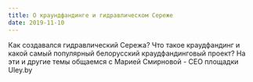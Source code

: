 ```yaml
---
title: О краундфандинге и гидравлическом Сереже
date: 2019-11-10
---
```


Как создавался гидравлический Сережа? Что такое краудфандинг и какой самый популярный белорусский краудфандинговый проект? На эти и другие темы общаемся с Марией Смирновой - СЕО площадки Uley.by
